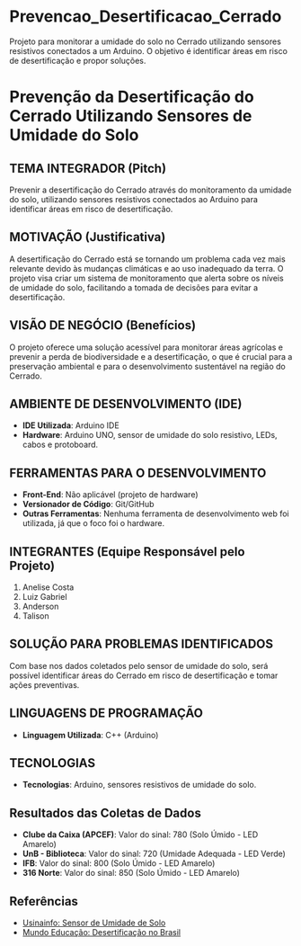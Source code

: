 # Prevencao_Desertificacao_Cerrado
Projeto para monitorar a umidade do solo no Cerrado utilizando sensores resistivos conectados a um Arduino. O objetivo é identificar áreas em risco de desertificação e propor soluções.

# Prevenção da Desertificação do Cerrado Utilizando Sensores de Umidade do Solo

## TEMA INTEGRADOR (Pitch)
Prevenir a desertificação do Cerrado através do monitoramento da umidade do solo, utilizando sensores resistivos conectados ao Arduino para identificar áreas em risco de desertificação.

## MOTIVAÇÃO (Justificativa)
A desertificação do Cerrado está se tornando um problema cada vez mais relevante devido às mudanças climáticas e ao uso inadequado da terra. O projeto visa criar um sistema de monitoramento que alerta sobre os níveis de umidade do solo, facilitando a tomada de decisões para evitar a desertificação.

## VISÃO DE NEGÓCIO (Benefícios)
O projeto oferece uma solução acessível para monitorar áreas agrícolas e prevenir a perda de biodiversidade e a desertificação, o que é crucial para a preservação ambiental e para o desenvolvimento sustentável na região do Cerrado.

## AMBIENTE DE DESENVOLVIMENTO (IDE)
- **IDE Utilizada**: Arduino IDE
- **Hardware**: Arduino UNO, sensor de umidade do solo resistivo, LEDs, cabos e protoboard.

## FERRAMENTAS PARA O DESENVOLVIMENTO
- **Front-End**: Não aplicável (projeto de hardware)
- **Versionador de Código**: Git/GitHub
- **Outras Ferramentas**: Nenhuma ferramenta de desenvolvimento web foi utilizada, já que o foco foi o hardware.

## INTEGRANTES (Equipe Responsável pelo Projeto)
1. Anelise Costa
2. Luiz Gabriel
3. Anderson
4. Talison

## SOLUÇÃO PARA PROBLEMAS IDENTIFICADOS
Com base nos dados coletados pelo sensor de umidade do solo, será possível identificar áreas do Cerrado em risco de desertificação e tomar ações preventivas.

## LINGUAGENS DE PROGRAMAÇÃO
- **Linguagem Utilizada**: C++ (Arduino)

## TECNOLOGIAS
- **Tecnologias**: Arduino, sensores resistivos de umidade do solo.

## Resultados das Coletas de Dados
- **Clube da Caixa (APCEF)**: Valor do sinal: 780 (Solo Úmido - LED Amarelo)
- **UnB - Biblioteca**: Valor do sinal: 720 (Umidade Adequada - LED Verde)
- **IFB**: Valor do sinal: 800 (Solo Úmido - LED Amarelo)
- **316 Norte**: Valor do sinal: 850 (Solo Úmido - LED Amarelo)

## Referências
- [Usinainfo: Sensor de Umidade de Solo](https://www.usinainfo.com.br/blog/sensor-de-umidade-de-solo/)
- [Mundo Educação: Desertificação no Brasil](https://mundoeducacao.uol.com.br/geografia/desertificacao-no-brasil.htm)
